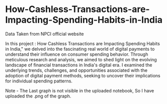 # How-Cashless-Transactions-are-Impacting-Spending-Habits-in-India

Data Taken from NPCI official website

In this project : How Cashless Transactions are Impacting Spending Habits in India," we delved into the fascinating real world of digital payments to understand their influence on consumer spending behavior. Through meticulous research and analysis, we aimed to shed light on the evolving landscape of financial transactions in India's digital era.
I  examined the underlying trends, challenges, and opportunities associated with the adoption of digital payment methods, seeking to uncover their implications for individual spending patterns.

Note - The Last graph is not visible in the uploaded notebook, So I have uploaded the .png of the graph.
